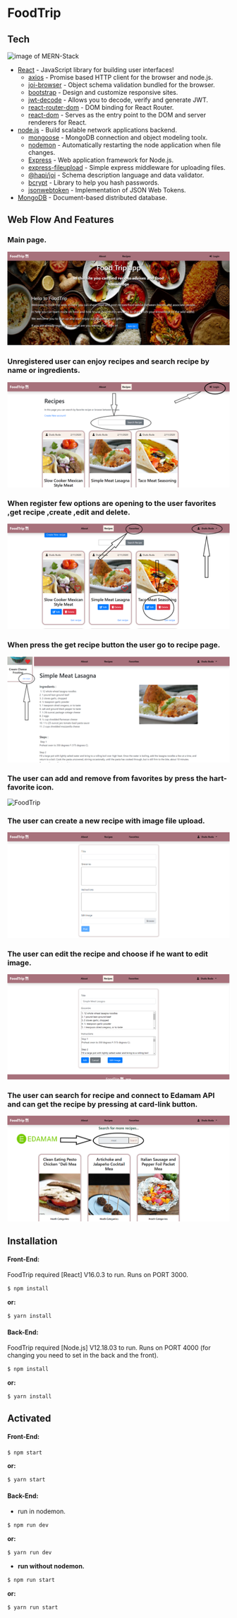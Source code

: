 # FoodTrip 

## Tech

![image of MERN-Stack](https://fiverr-res.cloudinary.com/images/q_auto,f_auto/gigs/129195859/original/e6a55e9dc89755bc3cbe0a5fc6605eefa336dafa/be-your-mern-stack-developer-mongodb-express-react-nodejs.png)

* [React]() - JavaScript library for building user interfaces!
  * [axios]() - Promise based HTTP client for the browser and node.js.
  * [joi-browser]() - Object schema validation bundled for the browser.
  * [bootstrap]() - Design and customize responsive sites.
  * [jwt-decode]() - Allows you to decode, verify and generate JWT.
  * [react-router-dom]() - DOM binding for React Router.
  * [react-dom]() - Serves as the entry point to the DOM and server renderers for React.
* [node.js]() - Build scalable network applications backend.
  * [mongoose]() - MongoDB connection and object modeling toolx.
  * [nodemon]() - Automatically restarting the node application when file changes.
  * [Express]() - Web application framework for Node.js.
  * [express-fileupload]() - Simple express middleware for uploading files.
  * [@hapi/joi]() - Schema description language and data validator.
  * [bcrypt]() - Library to help you hash passwords.
  * [jsonwebtoken]() - Implementation of JSON Web Tokens.
* [MongoDB]() - Document-based distributed database. 

## Web Flow And Features

### Main page.

![FoodTrip](front-end/src/images/foodtrip/132318.png)

### Unregistered user can enjoy recipes and search recipe by name or ingredients.

![FoodTrip](front-end/src/images/foodtrip/132455.png)

### When register few options are opening to the user favorites ,get recipe ,create ,edit and delete.

![FoodTrip](front-end/src/images/foodtrip/132616.png)

### When press the get recipe button the user go to recipe page.

![FoodTrip](front-end/src/images/foodtrip/132654.png)

### The user can add and remove from favorites by press the hart-favorite icon.

![FoodTrip](front-end/src/images/foodtrip/132744.png)

### The user can create a new recipe with image file upload.

![FoodTrip](front-end/src/images/foodtrip/133106.png)

### The user can edit the recipe and choose if he want to edit image.

![FoodTrip](front-end/src/images/foodtrip/133246.png)

### The user can search for recipe and connect to Edamam API and can get the recipe by pressing at card-link button.

![FoodTrip](front-end/src/images/foodtrip/132921.png)

## Installation

#### Front-End:

FoodTrip required [React] V16.0.3 to run.
Runs on PORT 3000.

```sh
$ npm install
```
**or:**
```sh
$ yarn install
```

#### Back-End:

FoodTrip required [Node.js] V12.18.03 to run.
Runs on PORT 4000 (for changing you need to set in the back and the front).

```sh
$ npm install
```
**or:**
```sh
$ yarn install
```

## Activated 

#### Front-End:

```sh
$ npm start
```
**or:**
```sh
$ yarn start
```

#### Back-End:

* run in nodemon.

```sh
$ npm run dev
```
**or:**
```sh
$ yarn run dev
```

* **run without nodemon.**

```sh
$ npm run start
```
**or:**
```sh
$ yarn run start
```






